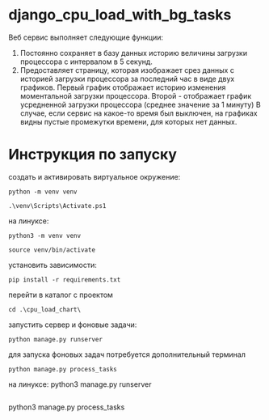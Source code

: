 # django_cpu_load_with_bg_tasks
Веб сервис выполняет следующие функции:
1. Постоянно сохраняет в базу данных историю величины загрузки процессора с интервалом в 5 секунд.
2. Предоставляет страницу, которая изображает срез данных с историей загрузки процессора за последний час в виде двух графиков.
Первый график отображает историю изменения моментальной загрузки процессора.
Второй - отображает график усредненной загрузки процессора (среднее значение за 1 минуту)
В случае, если сервис на какое-то время был выключен, на графиках видны пустые промежутки времени, для которых нет данных.

# Инструкция по запуску
создать и активировать виртуальное окружение:
```
python -m venv venv
```
```
.\venv\Scripts\Activate.ps1
```
на линуксе:
```
python3 -m venv venv
```
```
source venv/bin/activate
```
установить зависимости:
```
pip install -r requirements.txt
```
перейти в каталог с проектом
```
cd .\cpu_load_chart\
```
запустить сервер и фоновые задачи:
```
python manage.py runserver
```
для запуска фоновых задач потребуется дополнительный терминал
```
python manage.py process_tasks
```
на линуксе:
python3 manage.py runserver
```
```
python3 manage.py process_tasks
```
